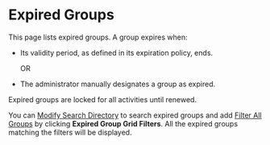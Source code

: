 # Expired Groups

This page lists expired groups. A group expires when:

- Its validity period, as defined in its expiration policy, ends.

  OR

- The administrator manually designates a group as expired.

Expired groups are locked for all activities until renewed.

You can [Modify Search Directory](allgroups.md#modify-search-directory) to search expired groups and
add [Filter All Groups](allgroups.md#filter-all-groups) by clicking **Expired Group Grid Filters**.
All the expired groups matching the filters will be displayed.
